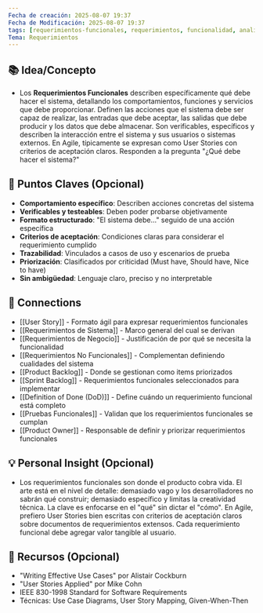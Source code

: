 ```yaml
---
Fecha de creación: 2025-08-07 19:37
Fecha de Modificación: 2025-08-07 19:37
tags: [requerimientos-funcionales, requerimientos, funcionalidad, analisis]
Tema: Requerimientos
---
```


## 📚 Idea/Concepto 
- Los **Requerimientos Funcionales** describen específicamente qué debe hacer el sistema, detallando los comportamientos, funciones y servicios que debe proporcionar. Definen las acciones que el sistema debe ser capaz de realizar, las entradas que debe aceptar, las salidas que debe producir y los datos que debe almacenar. Son verificables, específicos y describen la interacción entre el sistema y sus usuarios o sistemas externos. En Agile, típicamente se expresan como User Stories con criterios de aceptación claros. Responden a la pregunta "¿Qué debe hacer el sistema?"

## 📌 Puntos Claves (Opcional)
- **Comportamiento específico**: Describen acciones concretas del sistema
- **Verificables y testeables**: Deben poder probarse objetivamente
- **Formato estructurado**: "El sistema debe..." seguido de una acción específica
- **Criterios de aceptación**: Condiciones claras para considerar el requerimiento cumplido
- **Trazabilidad**: Vinculados a casos de uso y escenarios de prueba
- **Priorización**: Clasificados por criticidad (Must have, Should have, Nice to have)
- **Sin ambigüedad**: Lenguaje claro, preciso y no interpretable

## 🔗 Connections
- [[User Story]] - Formato ágil para expresar requerimientos funcionales
- [[Requerimientos de Sistema]] - Marco general del cual se derivan
- [[Requerimientos de Negocio]] - Justificación de por qué se necesita la funcionalidad
- [[Requerimientos No Funcionales]] - Complementan definiendo cualidades del sistema
- [[Product Backlog]] - Donde se gestionan como items priorizados
- [[Sprint Backlog]] - Requerimientos funcionales seleccionados para implementar
- [[Definition of Done (DoD)]] - Define cuándo un requerimiento funcional está completo
- [[Pruebas Funcionales]] - Validan que los requerimientos funcionales se cumplan
- [[Product Owner]] - Responsable de definir y priorizar requerimientos funcionales

## 💡 Personal Insight (Opcional)
- Los requerimientos funcionales son donde el producto cobra vida. El arte está en el nivel de detalle: demasiado vago y los desarrolladores no sabrán qué construir; demasiado específico y limitas la creatividad técnica. La clave es enfocarse en el "qué" sin dictar el "cómo". En Agile, prefiero User Stories bien escritas con criterios de aceptación claros sobre documentos de requerimientos extensos. Cada requerimiento funcional debe agregar valor tangible al usuario.

## 🧾 Recursos (Opcional)
- "Writing Effective Use Cases" por Alistair Cockburn
- "User Stories Applied" por Mike Cohn
- IEEE 830-1998 Standard for Software Requirements
- Técnicas: Use Case Diagrams, User Story Mapping, Given-When-Then
